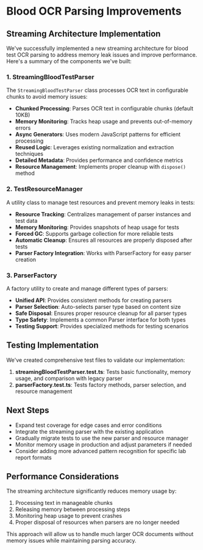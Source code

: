 # Blood OCR Parsing Improvements

## Streaming Architecture Implementation

We've successfully implemented a new streaming architecture for blood test OCR parsing to address memory leak issues and improve performance. Here's a summary of the components we've built:

### 1. StreamingBloodTestParser

The `StreamingBloodTestParser` class processes OCR text in configurable chunks to avoid memory issues:

- **Chunked Processing**: Parses OCR text in configurable chunks (default 10KB)
- **Memory Monitoring**: Tracks heap usage and prevents out-of-memory errors
- **Async Generators**: Uses modern JavaScript patterns for efficient processing
- **Reused Logic**: Leverages existing normalization and extraction techniques
- **Detailed Metadata**: Provides performance and confidence metrics
- **Resource Management**: Implements proper cleanup with `dispose()` method

### 2. TestResourceManager

A utility class to manage test resources and prevent memory leaks in tests:

- **Resource Tracking**: Centralizes management of parser instances and test data
- **Memory Monitoring**: Provides snapshots of heap usage for tests
- **Forced GC**: Supports garbage collection for more reliable tests
- **Automatic Cleanup**: Ensures all resources are properly disposed after tests
- **Parser Factory Integration**: Works with ParserFactory for easy parser creation

### 3. ParserFactory

A factory utility to create and manage different types of parsers:

- **Unified API**: Provides consistent methods for creating parsers
- **Parser Selection**: Auto-selects parser type based on content size
- **Safe Disposal**: Ensures proper resource cleanup for all parser types
- **Type Safety**: Implements a common Parser interface for both types
- **Testing Support**: Provides specialized methods for testing scenarios

## Testing Implementation

We've created comprehensive test files to validate our implementation:

1. **streamingBloodTestParser.test.ts**: Tests basic functionality, memory usage, and comparison with legacy parser
2. **parserFactory.test.ts**: Tests factory methods, parser selection, and resource management

## Next Steps

- Expand test coverage for edge cases and error conditions
- Integrate the streaming parser with the existing application
- Gradually migrate tests to use the new parser and resource manager
- Monitor memory usage in production and adjust parameters if needed
- Consider adding more advanced pattern recognition for specific lab report formats

## Performance Considerations

The streaming architecture significantly reduces memory usage by:

1. Processing text in manageable chunks
2. Releasing memory between processing steps
3. Monitoring heap usage to prevent crashes
4. Proper disposal of resources when parsers are no longer needed

This approach will allow us to handle much larger OCR documents without memory issues while maintaining parsing accuracy.

